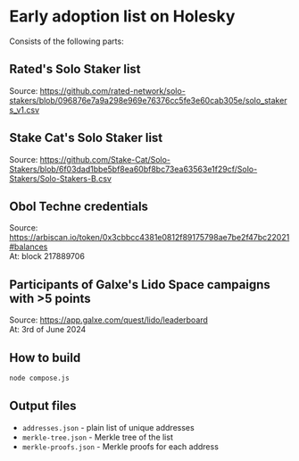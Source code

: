 # Early adoption list on Holesky

Consists of the following parts:

## Rated's Solo Staker list

Source: https://github.com/rated-network/solo-stakers/blob/096876e7a9a298e969e76376cc5fe3e60cab305e/solo_stakers_v1.csv

## Stake Cat's Solo Staker list

Source: https://github.com/Stake-Cat/Solo-Stakers/blob/6f03dad1bbe5bf8ea60bf8bc73ea63563e1f29cf/Solo-Stakers/Solo-Stakers-B.csv

## Obol Techne credentials

Source: https://arbiscan.io/token/0x3cbbcc4381e0812f89175798ae7be2f47bc22021#balances  
At: block 217889706

## Participants of Galxe's Lido Space campaigns with >5 points

Source: https://app.galxe.com/quest/lido/leaderboard  
At: 3rd of June 2024

## How to build

```bash
node compose.js
```

## Output files

- `addresses.json` - plain list of unique addresses
- `merkle-tree.json` - Merkle tree of the list
- `merkle-proofs.json` - Merkle proofs for each address
